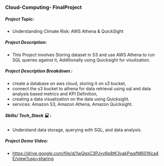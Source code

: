 ### Cloud-Computing- FinalProject

##### Project Topic:
- Understanding Climate Risk: AWS Athena & QuickSight
  
##### Project Description:
- This Project involves Storing dataset in S3 and use AWS Athena to run SQL queries against it, Additionally using Quicksight for visulization.

##### Project Description Breakdown :
- create a database on aws cloud, storing it on s3 bucket,
- connect the s3 bucket to athena for data retrieval using sql and data analysis based metrics and KPI Definition,
- creating a data visualization on the data using Quicksight.
- services: Amazon S3, Amazon Athena, Amazon Quicksight.

##### Skills/ Tech_Stack 💻 : 

- Understand data storage, querying with SQL, and data analysis.

##### Project Demo Video:

- https://drive.google.com/file/d/1wQgxC3PJyv6p8tK3yakPwafM601Kca4E/view?usp=sharing
